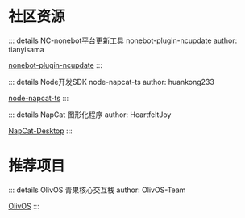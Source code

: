 # 社区资源

::: details NC-nonebot平台更新工具 nonebot-plugin-ncupdate
author: tianyisama

[nonebot-plugin-ncupdate](https://github.com/tianyisama/nonebot-plugin-ncupdate)
:::

::: details Node开发SDK node-napcat-ts
author: huankong233

[node-napcat-ts](https://github.com/huankong233/node-napcat-ts)
:::

::: details NapCat 图形化程序
author: HeartfeltJoy

[NapCat-Desktop](https://github.com/HeartfeltJoy/NapCatQQ-Desktop)
:::

# 推荐项目
::: details OlivOS 青果核心交互栈
author: OlivOS-Team

[OlivOS](https://github.com/OlivOS-Team/OlivOS)
:::
